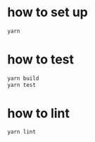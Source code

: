 # how to set up

```bash
yarn
```

# how to test

```bash
yarn build
yarn test
```

# how to lint

```bash
yarn lint
```
